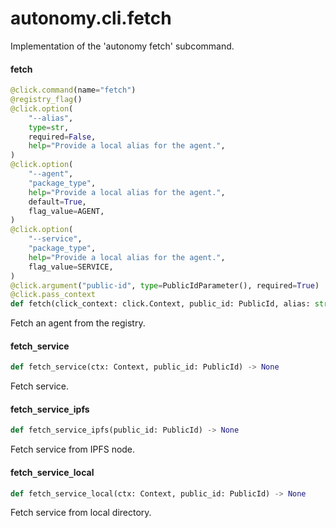 <a id="autonomy.cli.fetch"></a>

# autonomy.cli.fetch

Implementation of the 'autonomy fetch' subcommand.

<a id="autonomy.cli.fetch.fetch"></a>

#### fetch

```python
@click.command(name="fetch")
@registry_flag()
@click.option(
    "--alias",
    type=str,
    required=False,
    help="Provide a local alias for the agent.",
)
@click.option(
    "--agent",
    "package_type",
    help="Provide a local alias for the agent.",
    default=True,
    flag_value=AGENT,
)
@click.option(
    "--service",
    "package_type",
    help="Provide a local alias for the agent.",
    flag_value=SERVICE,
)
@click.argument("public-id", type=PublicIdParameter(), required=True)
@click.pass_context
def fetch(click_context: click.Context, public_id: PublicId, alias: str, package_type: str, registry: str) -> None
```

Fetch an agent from the registry.

<a id="autonomy.cli.fetch.fetch_service"></a>

#### fetch`_`service

```python
def fetch_service(ctx: Context, public_id: PublicId) -> None
```

Fetch service.

<a id="autonomy.cli.fetch.fetch_service_ipfs"></a>

#### fetch`_`service`_`ipfs

```python
def fetch_service_ipfs(public_id: PublicId) -> None
```

Fetch service from IPFS node.

<a id="autonomy.cli.fetch.fetch_service_local"></a>

#### fetch`_`service`_`local

```python
def fetch_service_local(ctx: Context, public_id: PublicId) -> None
```

Fetch service from local directory.

